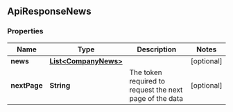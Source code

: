 
## ApiResponseNews

### Properties
Name | Type | Description | Notes
------------ | ------------- | ------------- | -------------
**news** | [**List&lt;CompanyNews&gt;**](CompanyNews.md) |  |  [optional]
**nextPage** | **String** | The token required to request the next page of the data |  [optional]



